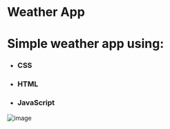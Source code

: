 # Weather App 


# Simple weather app using:

- ### CSS
- ### HTML
- ### JavaScript

![image](https://user-images.githubusercontent.com/20955511/111051345-0bcff300-845b-11eb-80ca-717a9a838e2c.png)

